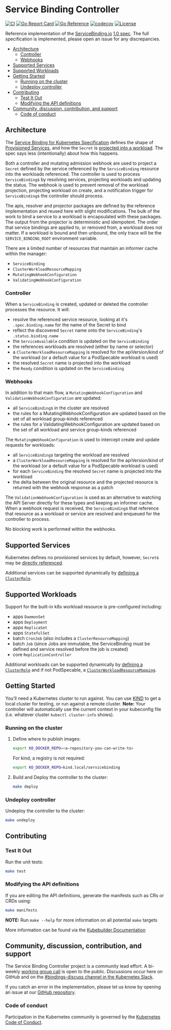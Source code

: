 # Service Binding Controller <!-- omit in toc -->

[![CI](https://github.com/servicebinding/service-binding-controller/actions/workflows/ci.yaml/badge.svg?branch=main)](https://github.com/servicebinding/service-binding-controller/actions/workflows/ci.yaml)
[![Go Report Card](https://goreportcard.com/badge/github.com/servicebinding/service-binding-controller)](https://goreportcard.com/report/github.com/servicebinding/service-binding-controller)
[![Go Reference](https://pkg.go.dev/badge/github.com/servicebinding/service-binding-controller.svg)](https://pkg.go.dev/github.com/servicebinding/service-binding-controller)
[![codecov](https://codecov.io/gh/servicebinding/service-binding-controller/branch/main/graph/badge.svg?token=D2Hs4MIXBZ)](https://codecov.io/gh/servicebinding/service-binding-controller)
[![License](https://img.shields.io/badge/License-Apache%202.0-blue.svg)](https://opensource.org/licenses/Apache-2.0)

Reference implementation of the [ServiceBinding.io](https://servicebinding.io) [1.0 spec](https://servicebinding.io/spec/core/1.0.0/). The full specification is implemented, please open an issue for any discrepancies.

- [Architecture](#architecture)
  - [Controller](#controller)
  - [Webhooks](#webhooks)
- [Supported Services](#supported-services)
- [Supported Workloads](#supported-workloads)
- [Getting Started](#getting-started)
  - [Running on the cluster](#running-on-the-cluster)
  - [Undeploy controller](#undeploy-controller)
- [Contributing](#contributing)
  - [Test It Out](#test-it-out)
  - [Modifying the API definitions](#modifying-the-api-definitions)
- [Community, discussion, contribution, and support](#community-discussion-contribution-and-support)
  - [Code of conduct](#code-of-conduct)

## Architecture

The [Service Binding for Kubernetes Specification](https://servicebinding.io/spec/core/1.0.0/) defines the shape of [Provisioned Services](https://servicebinding.io/spec/core/1.0.0/#provisioned-service), and how the `Secret` is [projected into a workload](https://servicebinding.io/spec/core/1.0.0/#workload-projection). The spec says less (intentionally) about how this happens.

Both a controller and mutating admission webhook are used to project a `Secret` defined by the service referenced by the `ServiceBinding` resource into the workloads referenced. The controller is used to process `ServiceBinding`s by resolving services, projecting workloads and updating the status. The webhook is used to prevent removal of the workload projection, projecting workload on create, and a notification trigger for `ServiceBinding`s the controller should process.

The apis, resolver and projector packages are defined by the reference implementation and reused here with slight modifications. The bulk of the work to bind a service to a workload is encapsulated with these packages. The output from the projector is deterministic and idempotent. The order that service bindings are applied to, or removed from, a workload does not matter. If a workload is bound and then unbound, the only trace will be the `SERVICE_BINDING_ROOT` environment variable.

There are a limited number of resources that maintain an informer cache within the manager:
- `ServiceBinding`
- `ClusterWorkloadResourceMapping`
- `MutatingWebhookConfiguration`
- `ValidatingWebhookConfiguration`

### Controller

When a `ServiceBinding` is created, updated or deleted the controller processes the resource. It will:
- resolve the referenced service resource, looking at it's `.spec.binding.name` for the name of the Secret to bind
- reflect the discovered `Secret` name onto the `ServiceBinding`'s `.status.binding.name`
- the `ServiceAvailable` condition is updated on the `ServiceBinding`
- the references workloads are resolved (either by name or selector)
- a `ClusterWorkloadResourceMapping` is resolved for the apiVersion/kind of the workload (or a default value for a PodSpecable workload is used)
- the resolved `Secret` name is projected into the workload
- the `Ready` condition is updated on the `ServiceBinding`

### Webhooks

In addition to that main flow, a `MutatingWebhookConfiguration` and `ValidationWebhookConfiguration` are updated:
- all `ServiceBinding`s in the cluster are resolved
- the rules for a MutatingWebhookConfiguration are updated based on the set of all workload group-kinds referenced
- the rules for a ValidatingWebhookConfiguration are updated based on the set of all workload and service group-kinds referenced

The `MutatingWebhookConfiguration` is used to intercept create and update requests for workloads:
- all `ServiceBinding`s targeting the workload are resolved
- a `ClusterWorkloadResourceMapping` is resolved for the apiVersion/kind of the workload (or a default value for a PodSpecable workload is used)
- for each `ServiceBinding` the resolved `Secret` name is projected into the workload
- the delta between the original resource and the projected resource is returned with the webhook response as a patch

The `ValidationWebhookConfiguration` is used as an alternative to watching the API Server directly for these types and keeping an informer cache. When a webhook request is received, the `ServiceBinding`s that reference that resource as a workload or service are resolved and enqueued for the controller to process.

No blocking work is performed within the webhooks.

## Supported Services

Kubernetes defines no provisioned services by default, however, `Secret`s may be [directly referenced](https://servicebinding.io/spec/core/1.0.0/#direct-secret-reference).

Additional services can be supported dynamically by [defining a `ClusterRole`](https://servicebinding.io/spec/core/1.0.0/#considerations-for-role-based-access-control-rbac).

## Supported Workloads

Support for the built-in k8s workload resource is pre-configured including:
- apps `DaemonSet`
- apps `Deployment`
- apps `ReplicaSet`
- apps `StatefulSet`
- batch `CronJob` (also includes a `ClusterResourceMapping`)
- batch `Job` (since Jobs are immutable, the ServiceBinding must be defined and service resolved before the job is created)
- core `ReplicationController`

Additional workloads can be supported dynamically by [defining a `ClusterRole`](https://servicebinding.io/spec/core/1.0.0/#considerations-for-role-based-access-control-rbac-1) and if not PodSpecable, a [`ClusterWorkloadResourceMapping`](https://servicebinding.io/spec/core/1.0.0/#workload-resource-mapping).


## Getting Started
You’ll need a Kubernetes cluster to run against. You can use [KIND](https://sigs.k8s.io/kind) to get a local cluster for testing, or run against a remote cluster.
**Note:** Your controller will automatically use the current context in your kubeconfig file (i.e. whatever cluster `kubectl cluster-info` shows).

### Running on the cluster
1. Define where to publish images:

   ```sh
   export KO_DOCKER_REPO=<a-repository-you-can-write-to>
   ```

   For kind, a registry is not required:

   ```sh
   export KO_DOCKER_REPO=kind.local/servicebinding
   ```
	
1. Build and Deploy the controller to the cluster:

   ```sh
   make deploy
   ```

### Undeploy controller
Undeploy the controller to the cluster:

```sh
make undeploy
```

## Contributing

### Test It Out

Run the unit tests:

```sh
make test
```

### Modifying the API definitions
If you are editing the API definitions, generate the manifests such as CRs or CRDs using:

```sh
make manifests
```

**NOTE:** Run `make --help` for more information on all potential `make` targets

More information can be found via the [Kubebuilder Documentation](https://book.kubebuilder.io/introduction.html)

## Community, discussion, contribution, and support

The Service Binding Controller project is a community lead effort.
A bi-weekly [working group call][working-group] is open to the public.
Discussions occur here on GitHub and on the [#bindings-discuss channel in the Kubernetes Slack][slack].

If you catch an error in the implementation, please let us know by opening an issue at our
[GitHub repository][repo].

### Code of conduct

Participation in the Kubernetes community is governed by the [Kubernetes Code of Conduct][code-of-conduct].

[working-group]: https://docs.google.com/document/d/1rR0qLpsjU38nRXxeich7F5QUy73RHJ90hnZiFIQ-JJ8/edit#heading=h.ar8ibc31ux6f
[slack]: https://kubernetes.slack.com/archives/C012F2GPMTQ
[repo]: https://github.com/servicebinding/service-binding-controller
[code-of-conduct]: ./code-of-conduct.md
